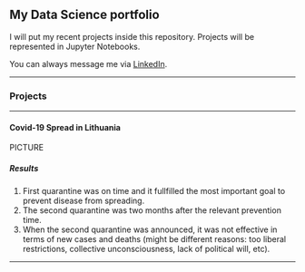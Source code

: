 ## My Data Science portfolio

I will put my recent projects inside this repository. Projects will be represented in Jupyter Notebooks.

You can always message me via [LinkedIn](https://www.linkedin.com/in/ovidijus-kuzminas).

---
### Projects
---

#### Covid-19 Spread in Lithuania

PICTURE

##### Results
1. First quarantine was on time and it fullfilled the most important goal to prevent disease from spreading.
2. The second quarantine was two months after the relevant prevention time.
3. When the second quarantine was announced, it was not effective in terms of new cases and deaths (might be different reasons: too liberal restrictions, collective unconsciousness, lack of political will, etc).
---
